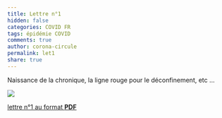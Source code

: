 ```yaml
---
title: Lettre n°1
hidden: false
categories: COVID FR
tags: épidémie COVID 
comments: true
author: corona-circule
permalink: let1
share: true
---
```


<link rel="stylesheet" href="../assets/css/style.css">

Naissance de la chronique, la ligne rouge pour le déconfinement, etc ... 

![](lettres/images/img-01.png)

[lettre n°1 au format __PDF__](/lettres/resources/pdf/lettre-01.pdf)

<!-- [ABSOLUTE lettre n°1 au format __PDF__](https://github.com/corona-circule/lettres/blob/main/resources/pdf/lettre-01.pdf) --> 
